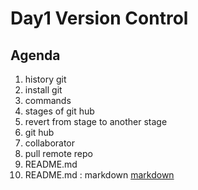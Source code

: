 # Day1 Version Control 

## Agenda 

1. history git 
2. install git 
3. commands
4. stages of git hub
5. revert from stage to another stage
6. git hub
6. collaborator
7. pull remote repo
8. README.md  
9. README.md  : markdown [markdown](https://www.markdownguide.org/cheat-sheet/) 

